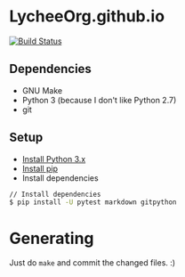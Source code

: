 # LycheeOrg.github.io

[![Build Status](https://img.shields.io/github/workflow/status/LycheeOrg/LycheeOrg.github.io/Build)](https://github.com/LycheeOrg/LycheeOrg.github.io/actions)

## Dependencies

- GNU Make
- Python 3 (because I don't like Python 2.7)
- git

## Setup

- [Install Python 3.x](https://www.python.org/downloads/)
- [Install pip](https://pip.pypa.io/en/stable/installing/)
- Install dependencies

```sh
// Install dependencies
$ pip install -U pytest markdown gitpython
```

# Generating

Just do `make` and commit the changed files. :)
